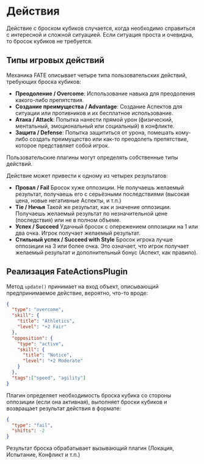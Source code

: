 # Действия

Действие с броском кубиков случается, когда необходимо справиться с интересной и сложной ситуацией. Если ситуация проста и очевидна, то бросок кубиков не требуется.

## Типы игровых действий

Механика FATE описывает четыре типа пользовательских действий, требующих броска кубиков:

* __Преодоление / Overcome__: Использование навыка для преодоления какого-либо препятствия. 
* __Создание преимущества / Advantage__: Создание Аспектов для ситуации или противников и их бесплатное использование. 
* __Атака / Attack__: Попытка нанести прямой урон (физический, ментальный, эмоциональный или социальный) в конфликте. 
* __Защита / Defense__: Попытка защититься от урона, помешать кому-либо создать преимущество или как-то преодолеть препятствие, которое представляет собой игрок.

Пользовательские плагины могут определять собственные типы действий.

Действие может привести к одному из четырех результатов:

* __Провал / Fail__ Бросок хуже оппозиции. Не получаешь желаемый результат, получаешь его с серьёзными последствиями (высокая цена, новые негативные Аспекты, и т.п.)
* __Tie / Ничья__ Такой же результат, как и значение оппозиции. Получаешь желаемый результат по незначительной цене (последствия) или не в полном объеме.
* __Успех / Succeed__ Удачный бросок с опережением оппозиции на 1 или два очка. Игрок получает желаемый результат. 
* __Стильный успех / Succeed with Style__ Бросок игрока лучше оппозиции на 3 или более очка. Это означает, что игрок получает желаемый результат и дополнительный бонус (Аспект, как правило).

## Реализация FateActionsPlugin

Метод `update()` принимает на вход объект, описывающий предпринимаемое действие, вероятно, что-то вроде:

```json
{
  "type": "overcome",
  "skill": {
    "title": "Athletics",
    "level": "+2 Fair"
  },
  "opposition": {
    "type": "active",
    "skill": {
      "title": "Notice",
      "level": "+2 Moderate"
    }
  },
  "tags":["speed", "agility"]
}
```

Плагин определяет необходимость броска кубика со стороны оппозиции (если она активная), выполняет броски кубиков и возвращает результат действия в формате:

```json
{
  "type": "fail",
  "shifts": -2
}
```

Результат броска обрабатывает вызывающий плагин (Локация, Испытание, Конфликт и т.п.)